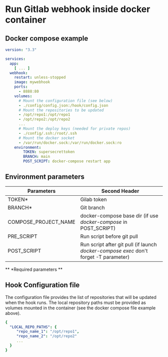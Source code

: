 # Run Gitlab webhook inside docker container

## Docker compose example

```yaml
version: "3.3"

services:
  app:
    [ ... ]
  webhook:
    restart: unless-stopped
    image: mywebhook
    ports:
      - 8888:80
    volumes:
      # Mount the configuration file (see below)
      - ./config/config.json:/hook/config.json
      # Mount the repositories to be updated
      - /opt/repo1:/opt/repo1
      - /opt/repo2:/opt/repo2
      ...
      # Mount the deploy keys (needed for private repos)
      - ./config/.ssh:/root/.ssh
      # Mount the docker socket
      - /var/run/docker.sock:/var/run/docker.sock:ro
    environment:
        TOKEN: supersecrettoken
        BRANCH: main
        POST_SCRIPT: docker-compose restart app
```


## Environment parameters

Parameters            | Second Header
------------          | -------------
TOKEN*                | Gilab token
BRANCH*               | Git branch
COMPOSE_PROJECT_NAME  | docker-compose base dir (if use *docker-compose* in POST_SCRIPT)
PRE_SCRIPT            | Run script before git pull
POST_SCRIPT           | Run script after git pull (if launch *docker-compose exec* don't forget -T parameter)

 ** *Required parameters **

 ## Hook Configuration file

The configuration file provides the list of repositories that will be updated when the hook runs. The local repository paths must be provided as volumes mounted in the container (see the docker compose file example above). 
 
```yaml
{
  "LOCAL_REPO_PATHS": {
     "repo_name_1": "/opt/repo1",
     "repo_name_2": "/opt/repo2"
     ...
  }
}
```



